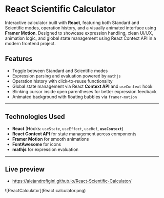 # React Scientific Calculator

Interactive calculator built with **React**, featuring both Standard and Scientific modes, operation history, and a visually animated interface using **Framer Motion**. Designed to showcase expression handling, clean UI/UX, animation logic, and global state management using React Context API in a modern frontend project.

## Features

- Toggle between Standard and Scientific modes  
- Expression parsing and evaluation powered by `mathjs`  
- Operation history with click-to-reuse functionality  
- Global state management via React **Context API** and `useContext` hook  
- Blinking cursor inside open parentheses for better expression feedback  
- Animated background with floating bubbles via `framer-motion`

---

## Technologies Used

- **React** (Hooks: `useState`, `useEffect`, `useRef`, **`useContext`**)  
- **React Context API** for state management across components  
- **Framer Motion** for smooth animations  
- **FontAwesome** for icons  
- **mathjs** for expression evaluation  

---

## Live preview

- https://alejandrofigini.github.io/React-Scientific-Calculator/



![ReactCalculator](React calculator.png)

  
